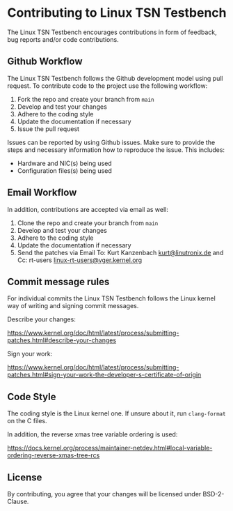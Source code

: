 # Contributing to Linux TSN Testbench

The Linux TSN Testbench encourages contributions in form of feedback, bug
reports and/or code contributions.

## Github Workflow

The Linux TSN Testbench follows the Github development model using pull
request. To contribute code to the project use the following workflow:

1. Fork the repo and create your branch from ``main``
2. Develop and test your changes
3. Adhere to the coding style
4. Update the documentation if necessary
5. Issue the pull request

Issues can be reported by using Github issues. Make sure to provide the steps
and necessary information how to reproduce the issue. This includes:

- Hardware and NIC(s) being used
- Configuration files(s) being used

## Email Workflow

In addition, contributions are accepted via email as well:

1. Clone the repo and create your branch from ``main``
2. Develop and test your changes
3. Adhere to the coding style
4. Update the documentation if necessary
5. Send the patches via Email To: Kurt Kanzenbach <kurt@linutronix.de> and Cc:
   rt-users <linux-rt-users@vger.kernel.org>

## Commit message rules

For individual commits the Linux TSN Testbench follows the Linux kernel way of
writing and signing commit messages.

Describe your changes:

https://www.kernel.org/doc/html/latest/process/submitting-patches.html#describe-your-changes

Sign your work:

https://www.kernel.org/doc/html/latest/process/submitting-patches.html#sign-your-work-the-developer-s-certificate-of-origin

## Code Style

The coding style is the Linux kernel one. If unsure about it, run
``clang-format`` on the C files.

In addition, the reverse xmas tree variable ordering is used:

https://docs.kernel.org/process/maintainer-netdev.html#local-variable-ordering-reverse-xmas-tree-rcs

## License

By contributing, you agree that your changes will be licensed under
BSD-2-Clause.
